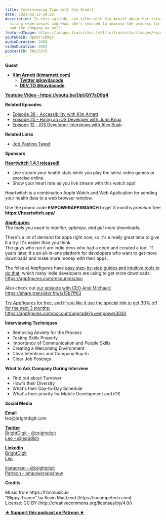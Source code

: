 ```yaml
---
title: Interviewing Tips with Kim Arnett
date: 2021-03-13 19:28
description: In this episode, Leo talks with Kim Arnett about her interviewing and
  hiring experiences and what she's learned to improve the process for the candidate
  and the company as well.
featuredImage: https://images.transistor.fm/file/transistor/images/episode/489933/full_1615582219-artwork.jpg
youtubeID: UpUQY7sD9g4
audioDuration: 2080
videoDuration: 2083
podcastID: 38ce32c5
---
```

<p><b>Guest</b></p><ul><li>
<a href="https://kimarnett.com/"><strong>Kim Arnett (kimarnett.com)</strong></a><ul>
<li><a href="https://twitter.com/kaydacode"><strong>Twitter @kaydacode</strong></a></li>
<li><a href="https://dev.to/kaydacode"><strong>DEV.TO @kaydacode</strong></a></li>
</ul>
</li></ul><p><a href="https://youtu.be/UpUQY7sD9g4"><strong>Youtube Video - https://youtu.be/UpUQY7sD9g4</strong></a></p><p><b>Related Episodes</b></p><ul>
<li><a href="https://share.transistor.fm/s/0aedd602">Episode 38 - Accessibility with Kim Arnett</a></li>
<li><a href="https://share.transistor.fm/s/382a5473">Episode 25 - Hiring an iOS Developer with John Knox</a></li>
<li><a href="https://share.transistor.fm/s/bcf9bb21">Episode 12 - iOS Developer Interviews with Alex Bush</a></li>
</ul><p><b>Related Links</b></p><ul><li><a href="https://twitter.com/kaydacode/status/1368955950573490177?s=20">Job Posting Tweet</a></li></ul><p><b>Sponsors</b></p><p><a href="https://heartwitch.app/"><strong>Heartwitch 1.4.1 released!</strong></a></p><ul>
<li>Live stream your health stats while you play the latest video games or exercise online. </li>
<li>Show your heart rate as you live stream with this watch app!</li>
</ul><p>Heartwitch is a combination Apple Watch and Web Application for sending your health data to a web browser window.</p><p>Use the promo code <strong>EMPOWERAPPSMARCH</strong> to get 3 months <em>premium </em>free<br><a href="https://heartwitch.app/"><strong>https://heartwitch.app/</strong></a></p><p><a href="https://appfigures.com/account/upgrade?p=empower3030"><strong>AppFigures</strong></a><strong><br></strong><em>The tools you need to monitor, optimize, and get more downloads.</em><strong></strong></p><p>There's a lot of demand for apps right now, so it's a really great time to give it a try. It's easier than you think.<br>The guys who run it are indie devs who had a need and created a tool. 11 years later, it's an all-in-one platform for developers who want to get more downloads and make more money with their apps.</p><p>The folks at Appfigures have <a href="https://appfigures.com/resources/aso">easy step-by-step guides and intuitive tools to do that</a>, which many indie developers are using to get more downloads:<br><a href="https://appfigures.com/resources/aso">https://appfigures.com/resources/aso</a></p><p>Also check out <a href="https://share.transistor.fm/s/15b7ff63">our episode with CEO Ariel Michaeli:<br>https://share.transistor.fm/s/15b7ff63</a></p><p><a href="https://appfigures.com/account/upgrade?p=empower3030">Try Appfigures for free, and if you like it use the special link to get 30% off for the next 3 months:</a><a href="https://www.linode.com/?r=97e09acbd5d304d87dadef749491d245e71c74e7"><br></a><a href="https://appfigures.com/account/upgrade?p=empower3030">https://appfigures.com/account/upgrade?p=empower3030</a></p><p><b>Interviewing Techniques</b></p><ul>
<li>Removing Anxiety for the Process</li>
<li>Testing Skills Properly</li>
<li>Importance of Communication and People Skills</li>
<li>Creating a Welcoming Environment </li>
<li>Clear Intentions and Company Buy-In </li>
<li>Clear Job Postings</li>
</ul><p><b>What to Ask Company During Interview</b></p><ul>
<li>Find out about Turnover</li>
<li>How's their Diversity</li>
<li>What's their Day-to-Day Schedule</li>
<li>What's their priority for Mobile Development and iOS</li>
</ul><p><b>Social Media</b></p><p><strong>Email</strong><br>leo@brightdigit.com</p><p><a href="https://twitter.com/brightdigit"><strong>Twitter </strong><br>BrightDigit - @brightdigit</a><br><a href="https://twitter.com/leogdion">Leo - @leogdion</a></p><p><a href="https://www.linkedin.com/company/bright-digit"><strong>LinkedIn</strong><br>BrightDigit</a><br><a href="https://www.linkedin.com/in/leogdion/">Leo</a></p><p><a href="https://www.instagram.com/brightdigit/">Instagram - @brightdigit</a><br><a href="https://www.patreon.com/empowerappsshow">Patreon - empowerappshow</a></p><p><b>Credits</b></p><p>Music from https://filmmusic.io<br>"Blippy Trance" by Kevin MacLeod (https://incompetech.com)<br>License: CC BY (http://creativecommons.org/licenses/by/4.0/)</p><p><strong><a href="https://www.patreon.com/empowerappsshow" rel="payment" title="★ Support this podcast on Patreon ★">★ Support this podcast on Patreon ★</a></strong></p>
      
